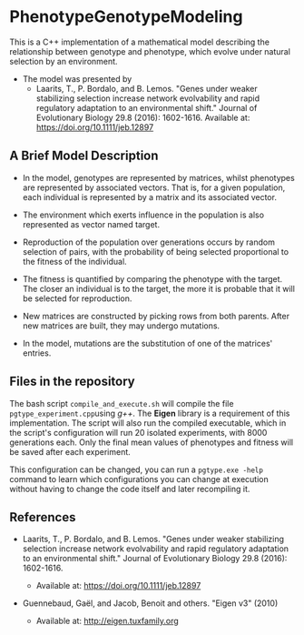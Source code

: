# PhenotypeGenotypeModeling

This is a C++ implementation of a mathematical model describing the relationship between genotype and phenotype, which evolve under natural selection by an environment.

- The model was presented by
    - Laarits, T., P. Bordalo, and B. Lemos. "Genes under weaker stabilizing selection increase network evolvability and rapid regulatory adaptation to an environmental shift." Journal of Evolutionary Biology 29.8 (2016): 1602-1616.
    Available at: https://doi.org/10.1111/jeb.12897

## A Brief Model Description

- In the model, genotypes are represented by matrices, whilst phenotypes are represented by associated vectors. That is, for a given population, each individual is represented by a matrix and its associated vector.

- The environment which exerts influence in the population is also represented as vector named target.

- Reproduction of the population over generations occurs by random selection of pairs, with the probability of being selected proportional to the fitness of the individual. 

- The fitness is quantified by comparing the phenotype with the target. The closer an individual is to the target, the more it is probable that it will be selected for reproduction.

- New matrices are constructed by picking rows from both parents. After new matrices are built, they may undergo mutations. 

- In the model, mutations are the substitution of one of the matrices' entries.

## Files in the repository

The bash script `compile_and_execute.sh` will compile the file `pgtype_experiment.cpp`using *g++*. The **Eigen** library is a requirement of this implementation.
The script will also run the compiled executable, which in the script's configuration will run 20 isolated experiments, with 8000 generations each.
Only the final mean values of phenotypes and fitness will be saved after each experiment.

This configuration can be changed, you can run a `pgtype.exe -help` command to learn which configurations you can change at execution without having to change the code itself and later recompiling it.

## References

- Laarits, T., P. Bordalo, and B. Lemos. "Genes under weaker stabilizing selection increase network evolvability and rapid regulatory adaptation to an environmental shift." Journal of Evolutionary Biology 29.8 (2016): 1602-1616.
    - Available at: https://doi.org/10.1111/jeb.12897

- Guennebaud, Gaël, and Jacob, Benoit and others. "Eigen v3" (2010)
    - Available at: http://eigen.tuxfamily.org 

